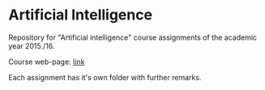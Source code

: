 # Artificial Intelligence
Repository for "Artificial intelligence" course assignments of the academic year 2015./16.

Course web-page: [link](https://www.fer.unizg.hr/en/course/artint)

Each assignment has it's own folder with further remarks.
